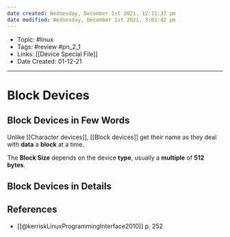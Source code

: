 ```yaml
---
date created: Wednesday, December 1st 2021, 12:11:37 pm
date modified: Wednesday, December 1st 2021, 3:01:42 pm
---
```


- Topic: #linux
- Tags: #review #pn_2_1
- Links: [[Device Special File]]
- Date Created: 01-12-21

---

# Block Devices

## Block Devices in Few Words

Unlike [[Character devices]], [[Block devices]] get their name as they deal with **data** a **block** at a time.

The **Block Size** depends on the device **type**, usually a **multiple** of **512 bytes**.

## Block Devices in Details

## References

- [[@kerriskLinuxProgrammingInterface2010]] p. 252
